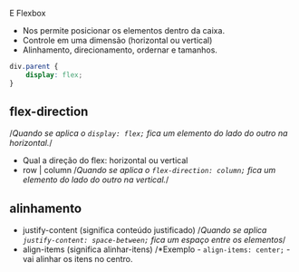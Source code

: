 E Flexbox
* Nos permite posicionar os elementos dentro da caixa.
* Controle em uma dimensão (horizontal ou vertical)
* Alinhamento, direcionamento, ordernar e tamanhos.

```css
div.parent {
    display: flex;
}
```
## flex-direction
/*Quando se aplica o `display: flex;` fica um elemento do lado do outro na horizontal.*/

* Qual a direção do flex: horizontal ou vertical
* row | column
/*Quando se aplica o `flex-direction: column;` fica um elemento do lado do outro na vertical.*/

## alinhamento

* justify-content (significa conteúdo justificado) /*Quando se aplica `justify-content: space-between;` fica um espaço entre os elementos*/
* align-items (significa alinhar-itens) /*Exemplo - `align-items: center;` - vai alinhar os itens no centro.
